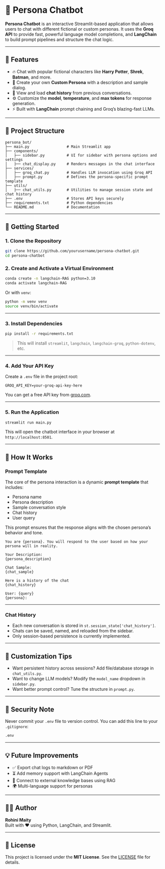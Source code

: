 
# 🤖 Persona Chatbot

**Persona Chatbot** is an interactive Streamlit-based application that allows users to chat with different fictional or custom personas. It uses the **Groq API** to provide fast, powerful language model completions, and **LangChain** to build prompt pipelines and structure the chat logic.

---

## 🧠 Features

- 🔥 Chat with popular fictional characters like **Harry Potter**, **Shrek**, **Batman**, and more.
- 🧩 Create your own **Custom Persona** with a description and sample dialog.
- 🧾 View and load **chat history** from previous conversations.
- ⚙️ Customize the **model**, **temperature**, and **max tokens** for response generation.
- ⚡ Built with **LangChain** prompt chaining and Groq’s blazing-fast LLMs.

---

## 📁 Project Structure

```
persona_bot/
├── main.py                 # Main Streamlit app
├── components/
│   ├── sidebar.py          # UI for sidebar with persona options and settings
│   ├── chat_display.py     # Renders messages in the chat interface
├── services/
│   ├── groq_chat.py        # Handles LLM invocation using Groq API
│   ├── prompt.py           # Defines the persona-specific prompt template
├── utils/
│   ├── chat_utils.py       # Utilities to manage session state and chat history
├── .env                    # Stores API keys securely
├── requirements.txt        # Python dependencies
└── README.md               # Documentation
```

---

## 🚀 Getting Started

### 1. Clone the Repository

```bash
git clone https://github.com/yourusername/persona-chatbot.git
cd persona-chatbot
```

### 2. Create and Activate a Virtual Environment

```bash
conda create -n langchain-RAG python=3.10
conda activate langchain-RAG
```

Or with `venv`:

```bash
python -m venv venv
source venv/bin/activate
```

---

### 3. Install Dependencies

```bash
pip install -r requirements.txt
```

> This will install `streamlit`, `langchain`, `langchain-groq`, `python-dotenv`, etc.

---

### 4. Add Your API Key

Create a `.env` file in the project root:

```env
GROQ_API_KEY=your-groq-api-key-here
```

You can get a free API key from [groq.com](https://console.groq.com/).

---

### 5. Run the Application

```bash
streamlit run main.py
```

This will open the chatbot interface in your browser at `http://localhost:8501`.

---

## 🧩 How It Works

### Prompt Template

The core of the persona interaction is a dynamic **prompt template** that includes:

- Persona name
- Persona description
- Sample conversation style
- Chat history
- User query

This prompt ensures that the response aligns with the chosen persona’s behavior and tone.

```jinja2
You are {persona}. You will respond to the user based on how your persona will in reality.

Your Description:
{persona_description}

Chat Sample:
{chat_sample}

Here is a history of the chat
{chat_history}

User: {query}
{persona}:
```

---

### Chat History

- Each new conversation is stored in `st.session_state['chat_history']`.
- Chats can be saved, named, and reloaded from the sidebar.
- Only session-based persistence is currently implemented.

---

## 🧰 Customization Tips

- Want persistent history across sessions? Add file/database storage in `chat_utils.py`.
- Want to change LLM models? Modify the `model_name` dropdown in `sidebar.py`.
- Want better prompt control? Tune the structure in `prompt.py`.

---

## 🔐 Security Note

Never commit your `.env` file to version control. You can add this line to your `.gitignore`:

```bash
.env
```

---

## 💡 Future Improvements

- ✅ Export chat logs to markdown or PDF
- ⏳ Add memory support with LangChain Agents
- 🧠 Connect to external knowledge bases using RAG
- 🌍 Multi-language support for personas

---

## 🙋‍♀️ Author

**Rohini Maity**  
Built with ❤️ using Python, LangChain, and Streamlit.

---

## 📝 License

This project is licensed under the **MIT License**. See the [LICENSE](LICENSE) file for details.
